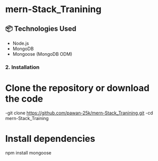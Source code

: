 # mern-Stack_Tranining

## 📦 Technologies Used

- Node.js
- MongoDB
- Mongoose (MongoDB ODM)

### 2. Installation


# Clone the repository or download the code
-git clone https://github.com/pawan-25k/mern-Stack_Tranining.git
-cd mern-Stack_Training

# Install dependencies
npm install mongoose

